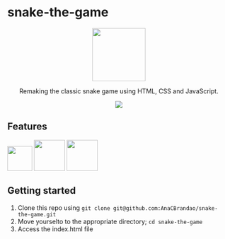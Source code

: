 # snake-the-game

<div align="center">
  <img width="120px" src="https://cdn-icons-png.flaticon.com/512/427/427533.png"/>
</div>
<div align="center">
  <p>Remaking the classic snake game using HTML, CSS and JavaScript.<p>
  <img src="https://cdn.discordapp.com/attachments/767910421025521665/1046866518199246979/Snake.gif"/>
</div>

## Features
<div>
  <img width="56px" src="https://cdn-icons-png.flaticon.com/512/732/732212.png"/>
  <img width="70px" src="https://cdn-icons-png.flaticon.com/512/5968/5968242.png"/>
  <img width="70px" src="https://cdn.iconscout.com/icon/free/png-256/javascript-2038874-1720087.png"/>
</div>

## Getting started

1. Clone this repo using `git clone git@github.com:AnaCBrandao/snake-the-game.git`
2. Move yourselto to the appropriate directory; `cd snake-the-game`
3. Access the index.html file
